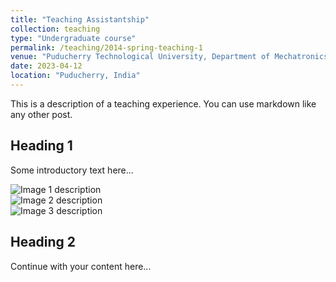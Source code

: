 ```yaml
---
title: "Teaching Assistantship"
collection: teaching
type: "Undergraduate course"
permalink: /teaching/2014-spring-teaching-1
venue: "Puducherry Technological University, Department of Mechatronics Engineering"
date: 2023-04-12
location: "Puducherry, India"
---
```


This is a description of a teaching experience. You can use markdown like any other post.

## Heading 1

Some introductory text here...

<div class="image-grid">
  <div class="grid-item">
    <img src="/images/teaching/image1.jpg" alt="Image 1 description">
  </div>
  <div class="grid-item">
    <img src="/images/teaching/image2.jpg" alt="Image 2 description">
  </div>
  <div class="grid-item">
    <img src="/images/teaching/image3.jpg" alt="Image 3 description">
  </div>
  <!-- Add more grid items as needed -->
</div>

## Heading 2

Continue with your content here...

